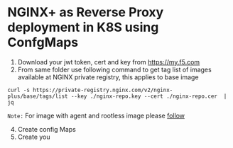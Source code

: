 # NGINX+ as Reverse Proxy deployment in K8S using ConfgMaps

1. Download your jwt token, cert and key from https://my.f5.com
2. From same folder use following command to get tag list of images available at NGINX private registry, this applies to base image
```
curl -s https://private-registry.nginx.com/v2/nginx-plus/base/tags/list --key ./nginx-repo.key --cert ./nginx-repo.cer  | jq
```
``Note:`` For image with agent and rootless image please [follow](https://docs.nginx.com/nginx/admin-guide/installing-nginx/installing-nginx-docker/#pulling-the-image) 

4. Create config Maps
5. Create you
